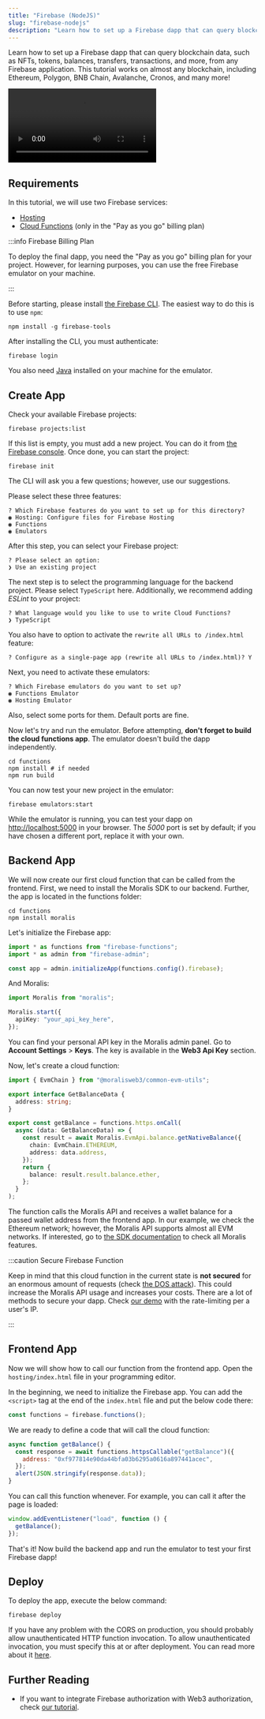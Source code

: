 ```yaml
---
title: "Firebase (NodeJS)"
slug: "firebase-nodejs"
description: "Learn how to set up a Firebase dapp that can query blockchain data, such as NFTs, tokens, balances, transfers, transactions, and more, from any Firebase application. This tutorial works on almost any blockchain, including Ethereum, Polygon, BNB Chain, Avalanche, Cronos, and many more!"
---
```


Learn how to set up a Firebase dapp that can query blockchain data, such as NFTs, tokens, balances, transfers, transactions, and more, from any Firebase application. This tutorial works on almost any blockchain, including Ethereum, Polygon, BNB Chain, Avalanche, Cronos, and many more!

<video controls>
  <source src="/video/4f09542-moralis-firebase-2.mp4"/>
</video>

## Requirements

In this tutorial, we will use two Firebase services:

- [Hosting](https://firebase.google.com/docs/hosting)
- [Cloud Functions](https://firebase.google.com/docs/functions) (only in the "Pay as you go" billing plan)

:::info Firebase Billing Plan

To deploy the final dapp, you need the "Pay as you go" billing plan for your project. However, for learning purposes, you can use the free Firebase emulator on your machine.

:::

Before starting, please install [the Firebase CLI](https://firebase.google.com/docs/cli). The easiest way to do this is to use `npm`:

```
npm install -g firebase-tools
```

After installing the CLI, you must authenticate:

```
firebase login
```

You also need [Java](https://www.oracle.com/java/technologies/javase/jdk18-archive-downloads.html) installed on your machine for the emulator.

## Create App

Check your available Firebase projects:

```shell
firebase projects:list
```

If this list is empty, you must add a new project. You can do it from [the Firebase console](https://console.firebase.google.com/). Once done, you can start the project:

```shell
firebase init
```

The CLI will ask you a few questions; however, use our suggestions.

Please select these three features:

```
? Which Firebase features do you want to set up for this directory?
◉ Hosting: Configure files for Firebase Hosting
◉ Functions
◉ Emulators
```

After this step, you can select your Firebase project:

```
? Please select an option:
❯ Use an existing project
```

The next step is to select the programming language for the backend project. Please select `TypeScript` here. Additionally, we recommend adding _ESLint_ to your project:

```
? What language would you like to use to write Cloud Functions?
❯ TypeScript
```

You also have to option to activate the `rewrite all URLs to /index.html` feature:

```
? Configure as a single-page app (rewrite all URLs to /index.html)? Y
```

Next, you need to activate these emulators:

```
? Which Firebase emulators do you want to set up?
◉ Functions Emulator
◉ Hosting Emulator
```

Also, select some ports for them. Default ports are fine.

Now let's try and run the emulator. Before attempting, **don't forget to build the cloud functions app**. The emulator doesn't build the dapp independently.

```shell
cd functions
npm install # if needed
npm run build
```

You can now test your new project in the emulator:

```shell
firebase emulators:start
```

While the emulator is running, you can test your dapp on [<http://localhost:5000>](http://localhost:5000) in your browser. The _5000_ port is set by default; if you have chosen a different port, replace it with your own.

## Backend App

We will now create our first cloud function that can be called from the frontend. First, we need to install the Moralis SDK to our backend. Further, the app is located in the functions folder:

```
cd functions
npm install moralis
```

Let's initialize the Firebase app:

```typescript functions/src/index.ts
import * as functions from "firebase-functions";
import * as admin from "firebase-admin";

const app = admin.initializeApp(functions.config().firebase);
```

And Moralis:

```typescript functions/src/index.ts
import Moralis from "moralis";

Moralis.start({
  apiKey: "your_api_key_here",
});
```

You can find your personal API key in the Moralis admin panel. Go to **Account Settings** > **Keys**. The key is available in the **Web3 Api Key** section.

Now, let's create a cloud function:

```typescript functions/src/index.ts
import { EvmChain } from "@moralisweb3/common-evm-utils";

export interface GetBalanceData {
  address: string;
}

export const getBalance = functions.https.onCall(
  async (data: GetBalanceData) => {
    const result = await Moralis.EvmApi.balance.getNativeBalance({
      chain: EvmChain.ETHEREUM,
      address: data.address,
    });
    return {
      balance: result.result.balance.ether,
    };
  }
);
```

The function calls the Moralis API and receives a wallet balance for a passed wallet address from the frontend app. In our example, we check the Ethereum network; however, the Moralis API supports almost all EVM networks. If interested, go to [the SDK documentation](/web3-data-api/evm/moralis-sdk) to check all Moralis features.

:::caution Secure Firebase Function

Keep in mind that this cloud function in the current state is **not secured** for an enormous amount of requests (check [the DOS attack](https://en.wikipedia.org/wiki/Denial-of-service_attack)). This could increase the Moralis API usage and increases your costs. There are a lot of methods to secure your dapp. Check [our demo](https://github.com/MoralisWeb3/Moralis-JS-SDK/tree/main/demos/firebase-proxy) with the rate-limiting per a user's IP.

:::

## Frontend App

Now we will show how to call our function from the frontend app. Open the `hosting/index.html` file in your programming editor.

In the beginning, we need to initialize the Firebase app. You can add the `<script>` tag at the end of the `index.html` file and put the below code there:

```javascript hosting/index.html
const functions = firebase.functions();
```

We are ready to define a code that will call the cloud function:

```javascript hosting/index.html
async function getBalance() {
  const response = await functions.httpsCallable("getBalance")({
    address: "0xf977814e90da44bfa03b6295a0616a897441acec",
  });
  alert(JSON.stringify(response.data));
}
```

You can call this function whenever. For example, you can call it after the page is loaded:

```javascript hosting/index.html
window.addEventListener("load", function () {
  getBalance();
});
```

That's it! Now build the backend app and run the emulator to test your first Firebase dapp!

## Deploy

To deploy the app, execute the below command:

```
firebase deploy
```

If you have any problem with the CORS on production, you should probably allow unauthenticated HTTP function invocation. To allow unauthenticated invocation, you must specify this at or after deployment. You can read more about it [here](https://cloud.google.com/functions/docs/securing/managing-access-iam#allowing_unauthenticated_http_function_invocation).

## Further Reading

- If you want to integrate Firebase authorization with Web3 authorization, check [our tutorial](/authentication-api/integrations/firebase-nodejs).
